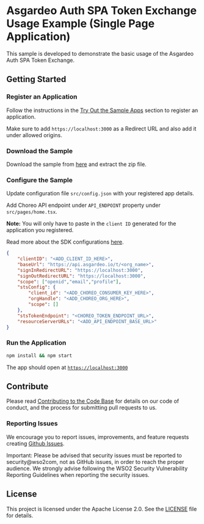 # Asgardeo Auth SPA Token Exchange Usage Example (Single Page Application)

This sample is developed to demonstrate the basic usage of the Asgardeo Auth SPA Token Exchange.

## Getting Started

### Register an Application

Follow the instructions in the [Try Out the Sample Apps](../../README.md#try-out-the-sample-apps) section to register an application.

Make sure to add `https://localhost:3000` as a Redirect URL and also add it under allowed origins. 

### Download the Sample

Download the sample from [here](https://github.com/asgardeo/asgardeo-auth-spa-token-exchange/releases/latest/download/choreo-token-exchange-react-app.zip) and extract the zip file.

### Configure the Sample

Update configuration file `src/config.json` with your registered app details.

Add Choreo API endpoint under `API_ENDPOINT` property under `src/pages/home.tsx`.

**Note:** You will only have to paste in the `client ID` generated for the application you registered.

Read more about the SDK configurations [here](../../README.md#authprovider).

```json
{
    "clientID": "<ADD_CLIENT_ID_HERE>",
    "baseUrl": "https://api.asgardeo.io/t/<org_name>",
    "signInRedirectURL": "https://localhost:3000",
    "signOutRedirectURL": "https://localhost:3000",
    "scope": ["openid","email","profile"],
    "stsConfig": {
        "client_id": "<ADD_CHOREO_CONSUMER_KEY_HERE>",
        "orgHandle": "<ADD_CHOREO_ORG_HERE>",
        "scope": []
    },
    "stsTokenEndpoint": "<CHOREO_TOKEN_ENDPOINT_URL>",
    "resourceServerURLs": "<ADD_API_ENDPOINT_BASE_URL>"
}
```

### Run the Application

```bash
npm install && npm start
```
The app should open at [`https://localhost:3000`](https://localhost:3000)

## Contribute

Please read [Contributing to the Code Base](http://wso2.github.io/) for details on our code of conduct, and the process for submitting pull requests to us.

### Reporting Issues

We encourage you to report issues, improvements, and feature requests creating [Github Issues](https://github.com/asgardeo/asgardeo-auth-spa-token-exchange/issues).

Important: Please be advised that security issues must be reported to security@wso2com, not as GitHub issues, in order to reach the proper audience. We strongly advise following the WSO2 Security Vulnerability Reporting Guidelines when reporting the security issues.

## License

This project is licensed under the Apache License 2.0. See the [LICENSE](../../LICENSE) file for details.
